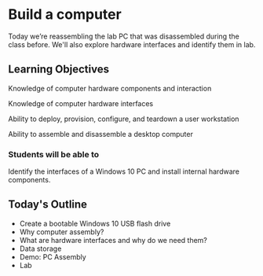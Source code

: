 # Build a computer

Today we’re reassembling the lab PC that was disassembled during the class before. We'll also explore hardware interfaces and identify them in lab.

## Learning Objectives

Knowledge of computer hardware components and interaction

Knowledge of computer hardware interfaces

Ability to deploy, provision, configure, and teardown a user workstation

Ability to assemble and disassemble a desktop computer

### Students will be able to

Identify the interfaces of a Windows 10 PC and install internal hardware components.

## Today's Outline

- Create a bootable Windows 10 USB flash drive
- Why computer assembly?
- What are hardware interfaces and why do we need them?
- Data storage
- Demo: PC Assembly
- Lab
